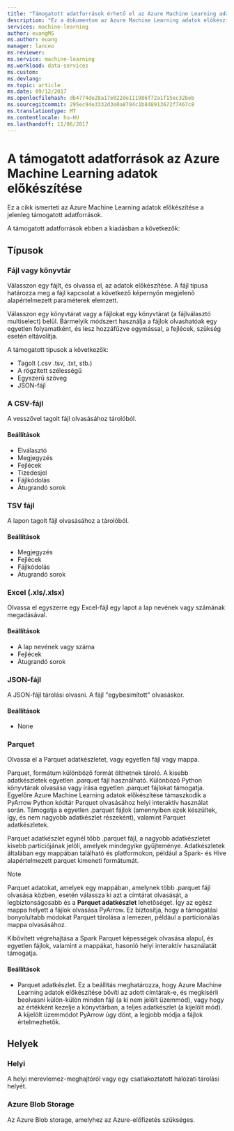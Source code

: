 ```yaml
---
title: "Támogatott adatforrások érhető el az Azure Machine Learning adatok előkészítése |} Microsoft Docs"
description: "Ez a dokumentum az Azure Machine Learning adatok előkészítése érhető el a támogatott adatforrások teljes listáját tartalmazza."
services: machine-learning
author: euangMS
ms.author: euang
manager: lanceo
ms.reviewer: 
ms.service: machine-learning
ms.workload: data-services
ms.custom: 
ms.devlang: 
ms.topic: article
ms.date: 09/12/2017
ms.openlocfilehash: db4774de28a17e022de111986f72a1f15ec32beb
ms.sourcegitcommit: 295ec94e3332d3e0a8704c1b848913672f7467c8
ms.translationtype: MT
ms.contentlocale: hu-HU
ms.lasthandoff: 11/06/2017
---
```

# <a name="supported-data-sources-for-azure-machine-learning-data-preparation"></a>A támogatott adatforrások az Azure Machine Learning adatok előkészítése 
Ez a cikk ismerteti az Azure Machine Learning adatok előkészítése a jelenleg támogatott adatforrások.

A támogatott adatforrások ebben a kiadásban a következők:

## <a name="types"></a>Típusok 
### <a name="directory-vs-file"></a>Fájl vagy könyvtár
Válasszon egy fájlt, és olvassa el, az adatok előkészítése. A fájl típusa határozza meg a fájl kapcsolat a következő képernyőn megjelenő alapértelmezett paraméterek elemzett.

Válasszon egy könyvtárat vagy a fájlokat egy könyvtárat (a fájlválasztó multiselect) belül. Bármelyik módszert használja a fájlok olvashatóak egy egyetlen folyamatként, és lesz hozzáfűzve egymással, a fejlécek, szükség esetén eltávolítja.

A támogatott típusok a következők:
- Tagolt (.csv .tsv, .txt, stb.)
- A rögzített szélességű
- Egyszerű szöveg
- JSON-fájl

### <a name="csv-file"></a>A CSV-fájl
A vesszővel tagolt fájl olvasásához tárolóból.

#### <a name="options"></a>Beállítások
- Elválasztó
- Megjegyzés
- Fejlécek
- Tizedesjel
- Fájlkódolás
- Átugrandó sorok

### <a name="tsv-file"></a>TSV fájl
A lapon tagolt fájl olvasásához a tárolóból.

#### <a name="options"></a>Beállítások
- Megjegyzés
- Fejlécek
- Fájlkódolás
- Átugrandó sorok

### <a name="excel-xlsxlsx"></a>Excel (.xls/.xlsx)
Olvassa el egyszerre egy Excel-fájl egy lapot a lap nevének vagy számának megadásával.

#### <a name="options"></a>Beállítások
- A lap nevének vagy száma
- Fejlécek
- Átugrandó sorok

### <a name="json-file"></a>JSON-fájl
A JSON-fájl tárolási olvasni. A fájl "egybesimított" olvasáskor.

#### <a name="options"></a>Beállítások
- None

### <a name="parquet"></a>Parquet
Olvassa el a Parquet adatkészletet, vagy egyetlen fájl vagy mappa.

Parquet, formátum különböző formát ölthetnek tároló. A kisebb adatkészletek egyetlen .parquet fájl használható. Különböző Python könyvtárak olvasása vagy írása egyetlen .parquet fájlokat támogatja. Egyelőre Azure Machine Learning adatok előkészítése támaszkodik a PyArrow Python kódtár Parquet olvasásához helyi interaktív használat során. Támogatja a egyetlen .parquet fájlok (amennyiben ezek készültek, így, és nem nagyobb adatkészlet részeként), valamint Parquet adatkészletek.

Parquet adatkészlet egynél több .parquet fájl, a nagyobb adatkészletet kisebb partíciójának jelöli, amelyek mindegyike gyűjteménye. Adatkészletek általában egy mappában található és platformokon, például a Spark- és Hive alapértelmezett parquet kimeneti formátumát.

>[!NOTE]
>Parquet adatokat, amelyek egy mappában, amelynek több .parquet fájl olvasása közben, esetén válassza ki azt a címtárat olvasását, a legbiztonságosabb és a **Parquet adatkészlet** lehetőséget. Így az egész mappa helyett a fájlok olvasása PyArrow. Ez biztosítja, hogy a támogatási bonyolultabb módokat Parquet tárolása a lemezen, például a particionálás mappa olvasásához.

Kibővített végrehajtása a Spark Parquet képességek olvasása alapul, és egyetlen fájlok, valamint a mappákat, hasonló helyi interaktív használatát támogatja.

#### <a name="options"></a>Beállítások
- Parquet adatkészlet. Ez a beállítás meghatározza, hogy Azure Machine Learning adatok előkészítése bővíti az adott címtárak-e, és megkísérli beolvasni külön-külön minden fájl (a ki nem jelölt üzemmód), vagy hogy az értékként kezelje a könyvtárban, a teljes adatkészlet (a kijelölt mód). A kijelölt üzemmódot PyArrow úgy dönt, a legjobb módja a fájlok értelmezhetők.


## <a name="locations"></a>Helyek
### <a name="local"></a>Helyi
A helyi merevlemez-meghajtóról vagy egy csatlakoztatott hálózati tárolási helyét.

### <a name="azure-blob-storage"></a>Azure Blob Storage
Az Azure Blob storage, amelyhez az Azure-előfizetés szükséges.

